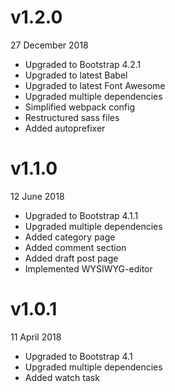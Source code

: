 # v1.2.0
27 December 2018

- Upgraded to Bootstrap 4.2.1
- Upgraded to latest Babel
- Upgraded to latest Font Awesome
- Upgraded multiple dependencies
- Simplified webpack config
- Restructured sass files
- Added autoprefixer

# v1.1.0
12 June 2018

- Upgraded to Bootstrap 4.1.1
- Upgraded multiple dependencies
- Added category page
- Added comment section
- Added draft post page
- Implemented WYSIWYG-editor

# v1.0.1
11 April 2018

- Upgraded to Bootstrap 4.1
- Upgraded multiple dependencies
- Added watch task
